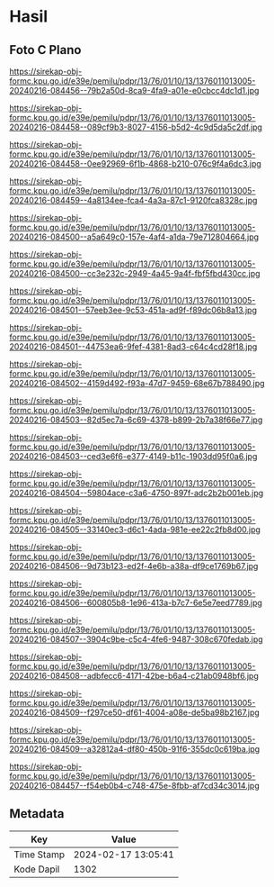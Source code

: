 # Hasil

## Foto C Plano

https://sirekap-obj-formc.kpu.go.id/e39e/pemilu/pdpr/13/76/01/10/13/1376011013005-20240216-084456--79b2a50d-8ca9-4fa9-a01e-e0cbcc4dc1d1.jpg

https://sirekap-obj-formc.kpu.go.id/e39e/pemilu/pdpr/13/76/01/10/13/1376011013005-20240216-084458--089cf9b3-8027-4156-b5d2-4c9d5da5c2df.jpg

https://sirekap-obj-formc.kpu.go.id/e39e/pemilu/pdpr/13/76/01/10/13/1376011013005-20240216-084458--0ee92969-6f1b-4868-b210-076c9f4a6dc3.jpg

https://sirekap-obj-formc.kpu.go.id/e39e/pemilu/pdpr/13/76/01/10/13/1376011013005-20240216-084459--4a8134ee-fca4-4a3a-87c1-9120fca8328c.jpg

https://sirekap-obj-formc.kpu.go.id/e39e/pemilu/pdpr/13/76/01/10/13/1376011013005-20240216-084500--a5a649c0-157e-4af4-a1da-79e712804664.jpg

https://sirekap-obj-formc.kpu.go.id/e39e/pemilu/pdpr/13/76/01/10/13/1376011013005-20240216-084500--cc3e232c-2949-4a45-9a4f-fbf5fbd430cc.jpg

https://sirekap-obj-formc.kpu.go.id/e39e/pemilu/pdpr/13/76/01/10/13/1376011013005-20240216-084501--57eeb3ee-9c53-451a-ad9f-f89dc06b8a13.jpg

https://sirekap-obj-formc.kpu.go.id/e39e/pemilu/pdpr/13/76/01/10/13/1376011013005-20240216-084501--44753ea6-9fef-4381-8ad3-c64c4cd28f18.jpg

https://sirekap-obj-formc.kpu.go.id/e39e/pemilu/pdpr/13/76/01/10/13/1376011013005-20240216-084502--4159d492-f93a-47d7-9459-68e67b788490.jpg

https://sirekap-obj-formc.kpu.go.id/e39e/pemilu/pdpr/13/76/01/10/13/1376011013005-20240216-084503--82d5ec7a-6c69-4378-b899-2b7a38f66e77.jpg

https://sirekap-obj-formc.kpu.go.id/e39e/pemilu/pdpr/13/76/01/10/13/1376011013005-20240216-084503--ced3e6f6-e377-4149-b11c-1903dd95f0a6.jpg

https://sirekap-obj-formc.kpu.go.id/e39e/pemilu/pdpr/13/76/01/10/13/1376011013005-20240216-084504--59804ace-c3a6-4750-897f-adc2b2b001eb.jpg

https://sirekap-obj-formc.kpu.go.id/e39e/pemilu/pdpr/13/76/01/10/13/1376011013005-20240216-084505--33140ec3-d6c1-4ada-981e-ee22c2fb8d00.jpg

https://sirekap-obj-formc.kpu.go.id/e39e/pemilu/pdpr/13/76/01/10/13/1376011013005-20240216-084506--9d73b123-ed2f-4e6b-a38a-df9ce1769b67.jpg

https://sirekap-obj-formc.kpu.go.id/e39e/pemilu/pdpr/13/76/01/10/13/1376011013005-20240216-084506--600805b8-1e96-413a-b7c7-6e5e7eed7789.jpg

https://sirekap-obj-formc.kpu.go.id/e39e/pemilu/pdpr/13/76/01/10/13/1376011013005-20240216-084507--3904c9be-c5c4-4fe6-9487-308c670fedab.jpg

https://sirekap-obj-formc.kpu.go.id/e39e/pemilu/pdpr/13/76/01/10/13/1376011013005-20240216-084508--adbfecc6-4171-42be-b6a4-c21ab0948bf6.jpg

https://sirekap-obj-formc.kpu.go.id/e39e/pemilu/pdpr/13/76/01/10/13/1376011013005-20240216-084509--f297ce50-df61-4004-a08e-de5ba98b2167.jpg

https://sirekap-obj-formc.kpu.go.id/e39e/pemilu/pdpr/13/76/01/10/13/1376011013005-20240216-084509--a32812a4-df80-450b-91f6-355dc0c619ba.jpg

https://sirekap-obj-formc.kpu.go.id/e39e/pemilu/pdpr/13/76/01/10/13/1376011013005-20240216-084457--f54eb0b4-c748-475e-8fbb-af7cd34c3014.jpg


## Metadata

| Key        | Value               |
| ---------- | ------------------- |
| Time Stamp | 2024-02-17 13:05:41 |
| Kode Dapil | 1302                |



